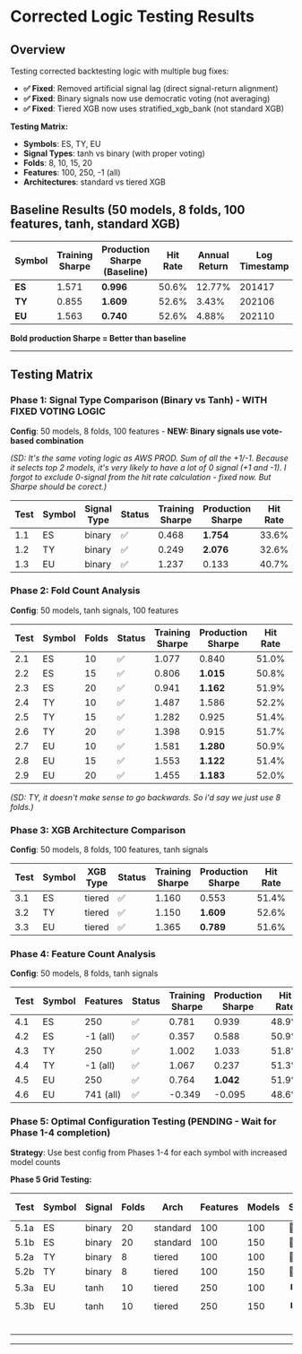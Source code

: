 # Corrected Logic Testing Results

## Overview

Testing corrected backtesting logic with multiple bug fixes:

- **✅ Fixed**: Removed artificial signal lag (direct signal-return alignment)
- **✅ Fixed**: Binary signals now use democratic voting (not averaging)
- **✅ Fixed**: Tiered XGB now uses stratified_xgb_bank (not standard XGB)

**Testing Matrix:**

- **Symbols**: ES, TY, EU
- **Signal Types**: tanh vs binary (with proper voting)
- **Folds**: 8, 10, 15, 20
- **Features**: 100, 250, -1 (all)
- **Architectures**: standard vs tiered XGB

## Baseline Results (50 models, 8 folds, 100 features, tanh, standard XGB)

| Symbol       | Training Sharpe | **Production Sharpe (Baseline)** | Hit Rate | Annual Return | Log Timestamp |
| ------------ | --------------- | -------------------------------------- | -------- | ------------- | ------------- |
| **ES** | 1.571           | **0.996**                        | 50.6%    | 12.77%        | 201417        |
| **TY** | 0.855           | **1.609**                        | 52.6%    | 3.43%         | 202106        |
| **EU** | 1.563           | **0.740**                        | 52.6%    | 4.88%         | 202110        |

**Bold production Sharpe = Better than baseline**

---

## Testing Matrix

### Phase 1: Signal Type Comparison (Binary vs Tanh) - WITH FIXED VOTING LOGIC

**Config**: 50 models, 8 folds, 100 features - **NEW: Binary signals use vote-based combination**

*(SD: It's the same voting logic as AWS PROD. Sum of all the +1/-1.  Because it selects top 2 models, it's very likely to have a lot of 0 signal (+1 and -1). I forgot to exclude 0-signal from the hit rate calculation - fixed now. But Sharpe should be corect.)*

| Test | Symbol | Signal Type | Status | Training Sharpe | Production Sharpe | Hit Rate | Annual Return | Log Timestamp |
| ---- | ------ | ----------- | ------ | --------------- | ----------------- | -------- | ------------- | ------------- |
| 1.1  | ES     | binary      | ✅     | 0.468           | **1.754**   | 33.6%    | 11.06%        | 224628        |
| 1.2  | TY     | binary      | ✅     | 0.249           | **2.076**   | 32.6%    | 4.15%         | 213626        |
| 1.3  | EU     | binary      | ✅     | 1.237           | 0.133             | 40.7%    | 5.27%         | 214235        |

### Phase 2: Fold Count Analysis

**Config**: 50 models, tanh signals, 100 features

| Test | Symbol | Folds | Status | Training Sharpe | Production Sharpe | Hit Rate | Annual Return | Log Timestamp |
| ---- | ------ | ----- | ------ | --------------- | ----------------- | -------- | ------------- | ------------- |
| 2.1  | ES     | 10    | ✅     | 1.077           | 0.840             | 51.0%    | 8.52%         | 214420        |
| 2.2  | ES     | 15    | ✅     | 0.806           | **1.015**   | 50.8%    | 7.70%         | 220935        |
| 2.3  | ES     | 20    | ✅     | 0.941           | **1.162**   | 51.9%    | 9.15%         | 224014        |
| 2.4  | TY     | 10    | ✅     | 1.487           | 1.586             | 52.2%    | 4.42%         | 220621        |
| 2.5  | TY     | 15    | ✅     | 1.282           | 0.925             | 51.4%    | 3.03%         | 223502        |
| 2.6  | TY     | 20    | ✅     | 1.398           | 0.915             | 51.7%    | 3.23%         | 235635        |
| 2.7  | EU     | 10    | ✅     | 1.581           | **1.280**   | 50.9%    | 5.33%         | 220852        |
| 2.8  | EU     | 15    | ✅     | 1.553           | **1.122**   | 51.4%    | 5.28%         | 235644        |
| 2.9  | EU     | 20    | ✅     | 1.455           | **1.183**   | 52.0%    | 4.58%         | 000604        |

*(SD:  TY, it doesn't make sense to go backwards. So i'd say we just use 8 folds.)*

### Phase 3: XGB Architecture Comparison

**Config**: 50 models, 8 folds, 100 features, tanh signals

| Test | Symbol | XGB Type | Status | Training Sharpe | Production Sharpe | Hit Rate | Annual Return | Log Timestamp |
| ---- | ------ | -------- | ------ | --------------- | ----------------- | -------- | ------------- | ------------- |
| 3.1  | ES     | tiered   | ✅     | 1.160           | 0.553             | 51.4%    | 9.07%         | 235625        |
| 3.2  | TY     | tiered   | ✅     | 1.150           | **1.609**   | 52.6%    | 3.86%         | 224019        |
| 3.3  | EU     | tiered   | ✅     | 1.365           | **0.789**   | 51.6%    | 4.58%         | 223316        |

### Phase 4: Feature Count Analysis

**Config**: 50 models, 8 folds, tanh signals

| Test | Symbol | Features  | Status | Training Sharpe | Production Sharpe | Hit Rate | Annual Return | Log Timestamp |
| ---- | ------ | --------- | ------ | --------------- | ----------------- | -------- | ------------- | ------------- |
| 4.1  | ES     | 250       | ✅     | 0.781           | 0.939             | 48.9%    | 7.94%         | 215056        |
| 4.2  | ES     | -1 (all)  | ✅     | 0.357           | 0.588             | 50.9%    | 3.65%         | 221043        |
| 4.3  | TY     | 250       | ✅     | 1.002           | 1.033             | 51.8%    | 3.07%         | 215107        |
| 4.4  | TY     | -1 (all)  | ✅     | 1.067           | 0.237             | 51.3%    | 1.98%         | 002123        |
| 4.5  | EU     | 250       | ✅     | 0.764           | **1.042**   | 51.9%    | 3.26%         | 001506        |
| 4.6  | EU     | 741 (all) | ✅     | -0.349          | -0.095            | 48.6%    | -0.96%        | 002445        |

### Phase 5: Optimal Configuration Testing (PENDING - Wait for Phase 1-4 completion)

**Strategy**: Use best config from Phases 1-4 for each symbol with increased model counts

**Phase 5 Grid Testing:**

| Test | Symbol | Signal | Folds | Arch     | Features | Models | Status | Production Sharpe | Hit Rate | Log Timestamp |
| ---- | ------ | ------ | ----- | -------- | -------- | ------ | ------ | ----------------- | -------- | ------------- |
| 5.1a | ES     | binary | 20    | standard | 100      | 100    | 🔄     | -                 | -        | -             |
| 5.1b | ES     | binary | 20    | standard | 100      | 150    | 🔄     | -                 | -        | -             |
| 5.2a | TY     | binary | 8     | tiered   | 100      | 100    | 🔄     | -                 | -        | -             |
| 5.2b | TY     | binary | 8     | tiered   | 100      | 150    | 🔄     | -                 | -        | -             |
| 5.3a | EU     | tanh   | 10    | tiered   | 250      | 100    | ⏸️   | -                 | -        | -             |
| 5.3b | EU     | tanh   | 10    | tiered   | 250      | 150    | ⏸️   | -                 | -        | -             |
|      |        |        |       |          |          |        |        |                   |          |               |
|      |        |        |       |          |          |        |        |                   | -        | -             |

---
